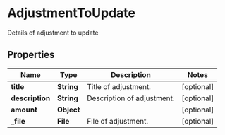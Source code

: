 

# AdjustmentToUpdate

Details of adjustment to update

## Properties

| Name | Type | Description | Notes |
|------------ | ------------- | ------------- | -------------|
|**title** | **String** | Title of adjustment. |  [optional] |
|**description** | **String** | Description of adjustment. |  [optional] |
|**amount** | **Object** |  |  [optional] |
|**_file** | **File** | File of adjustment. |  [optional] |



